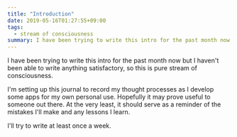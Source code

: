 ```yaml
---
title: "Introduction"
date: 2019-05-16T01:27:55+09:00
tags:
  - stream of consciousness
summary: I have been trying to write this intro for the past month now but I haven't been able to write anything satisfactory, so this is pure stream of consciousness.
---
```


I have been trying to write this intro for the past month now but I haven't been able to write anything satisfactory, so this is pure stream of consciousness.

I'm setting up this journal to record my thought processes as I develop some apps for my own personal use. Hopefully it may prove useful to someone out there. At the very least, it should serve as a reminder of the mistakes I'll make and any lessons I learn.

I'll try to write at least once a week.
